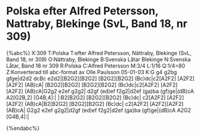 # Polska efter Alfred Petersson, Nattraby, Blekinge (SvL, Band 18, nr 309)

{%abc%}
X:309
T:Polska
T:efter Alfred Petersson, Nättraby, Blekinge (SvL, Band 18, nr 309)
O:Nättraby, Blekinge
B:Svenska Låtar Blekinge
N:Svenska Låtar, Band 18 nr 309
R:Polska
C:Alfred Petersson
M:3/4
L:1/16
Q:1/4=80
Z:Konverterad till abc-format av  Olle Paulsson 05-01-03
K:G
g4 g2bg gfge|d2d2 dcBc e2d2|[B2G2][B2G2] [B2G2][B2G2] (Bc)dc|c2[A2F2] [A2F2][A2F2] (AB)cA|
[B2G2][B2G2] [B2G2][B2G2] (Bc)dc|c2[A2F2] [A2F2][A2F2] (AB)cA|G2g2 e2ef g2g2|
d2gf (ed)ef f2g2|d2ef (ga)ba (gf)ge|(dB)cA A2[G2B,2] [G4B,4]:|
|:B2[B2G2] [B2G2][B2G2] (Bc)dc| c2[A2F2] [A2F2][A2F2] (AB)cA|B2[B2G2] [B2G2][B2G2] (Bc)dc| c2[A2F2] [A2F2][A2F2] (AB)cA|
G2g2 e2ef g2g2|d2gf (ed)ef f2g2|d2ef (ga)ba (gf)ge|(dB)cA A2G2 [G4B,4]:|

{%endabc%}

